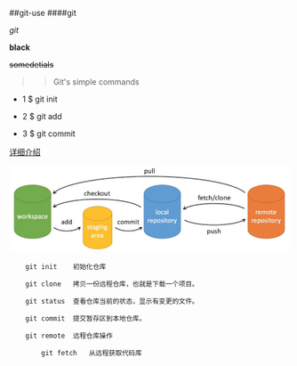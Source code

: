 ##git-use
####git

*git*

**black**

~~somedetials~~

>>Git's simple commands


- 1 $ git init
  
- 2 $ git add

- 3 $ git commit 

[详细介绍](https://www.runoob.com/git/git-basic-operations.html)

![avatar](https://github.com/GOGOGO-ZXY/Git-use/blob/main/git-command.jpg)

```
	git init 	初始化仓库
```

```
	git clone 	拷贝一份远程仓库，也就是下载一个项目。
```

```
	git status 	查看仓库当前的状态，显示有变更的文件。
```

```
	git commit 	提交暂存区到本地仓库。
```


```
	git remote 	远程仓库操作
```

```
        git fetch 	从远程获取代码库
```

